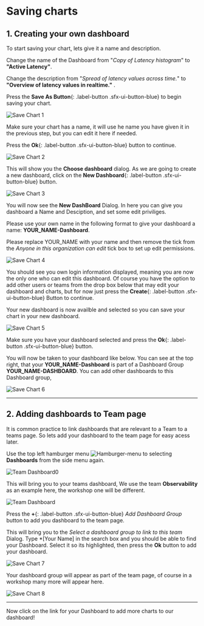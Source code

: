 # Saving charts

## 1. Creating your own dashboard

To start saving your chart, lets give it a name and description.

Change the name of the Dashboard from "*Copy of Latency histogram*" to **"Active Latency"**.

Change the description from "*Spread of latency values across time.*" to **"Overview of latency values in realtime."** .

Press the **Save As Button**{: .label-button .sfx-ui-button-blue} to begin saving your chart.

![Save Chart 1](../images/dashboards/M-Save-1.png)

Make sure your chart has a name, it will use he name you have given it in the previous step, but you can edit it here if needed.

Press the **Ok**{: .label-button .sfx-ui-button-blue} button to continue.

![Save Chart 2](../images/dashboards/M-Save-2.png)

This will show you the **Choose dashboard** dialog. As we are going to create a new dashboard, click on the **New Dashboard**{: .label-button .sfx-ui-button-blue} button.

![Save Chart 3](../images/dashboards/M-Save-3.png)

You will now see the **New DashBoard** Dialog. In here you can give you dashboard a Name and Desciption, and set some edit priviliges.

Please use your own name in the following format to give your dashboard a name: **YOUR_NAME-Dashboard**. 

Please replace YOUR_NAME with your name and then remove the tick from the *Anyone in this organization can edit* tick box to set up edit permissions.

![Save Chart 4](../images/dashboards/M-Save-4.png)

You should see you own login information displayed, meaning you are now the only one who can edit this dashboard. Of course you have the option to add other users or teams from the drop box below that may edit your dashboard and charts, but for now just press the **Create**{: .label-button .sfx-ui-button-blue} Button to continue.

Your new dashboard is now availble and selected so you can save your chart in your new dashboard.

![Save Chart 5](../images/dashboards/M-Save-5.png)

Make sure you have your dashboard selected and press the **Ok**{: .label-button .sfx-ui-button-blue} button.

You will now be taken to your dashboard like below. You can see at the top right, that your  **YOUR_NAME-Dashboard** is part of a Dashboard Group **YOUR_NAME-DASHBOARD**. You can add other dashboards to this Dashboard group, 

![Save Chart 6](../images/dashboards/M-Save-6.png)

---

## 2. Adding dashboards to Team page

It is common practice to link dashboards that are relevant to a Team to a teams page. So lets add your dashboard to the team page for easy acess later.

Use the top left hamburger menu  ![Hamburger-menu](../images/dashboards/Hamburgermenu.png) to selecting **Dashboards** from the side menu again. 

![Team Dashboard0](../images/dashboards/M-Dashboards-0.png)

This will bring you to your teams dashboard, We use the team **Observability** as an example here, the workshop one will be different.  

![Team Dashboard](../images/dashboards/team-dashboard.png)

Press the **+**{: .label-button .sfx-ui-button-blue} *Add Dashboard Group* button to add you dashboard to the team page.

This will bring you to the *Select a dashboard group to link to this team* Dialog.
Type *[Your Name] in the search box and you should be able to find  your Dashboard. Select it so its highlighted, then press the **Ok** button to add your dashboard.

![Save Chart 7](../images/dashboards/M-Save-7.png)

Your dashboard group will appear as part of the team page, of course in a workshop many more will appear here.

![Save Chart 8](../images/dashboards/M-Save-8.png)

---

Now click on the link for your Dashboard to add more charts to our dashboard!
